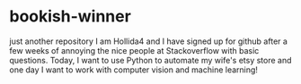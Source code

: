 # bookish-winner
just another repository
I am Hollida4 and I have signed up for github after a few weeks of annoying the nice people at Stackoverflow with basic questions. 
Today, I want to use Python to automate my wife's etsy store and one day I want to work with computer vision and machine learning!
